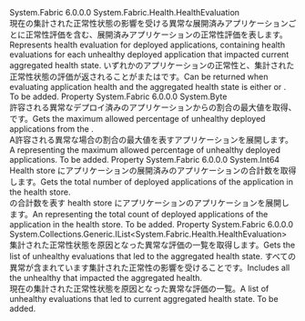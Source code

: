 <Type Name="DeployedApplicationsHealthEvaluation" FullName="System.Fabric.Health.DeployedApplicationsHealthEvaluation">
  <TypeSignature Language="C#" Value="public sealed class DeployedApplicationsHealthEvaluation : System.Fabric.Health.HealthEvaluation" />
  <TypeSignature Language="ILAsm" Value=".class public auto ansi sealed beforefieldinit DeployedApplicationsHealthEvaluation extends System.Fabric.Health.HealthEvaluation" />
  <TypeSignature Language="DocId" Value="T:System.Fabric.Health.DeployedApplicationsHealthEvaluation" />
  <TypeSignature Language="VB.NET" Value="Public NotInheritable Class DeployedApplicationsHealthEvaluation&#xA;Inherits HealthEvaluation" />
  <TypeSignature Language="F#" Value="type DeployedApplicationsHealthEvaluation = class&#xA;    inherit HealthEvaluation" />
  <AssemblyInfo>
    <AssemblyName>System.Fabric</AssemblyName>
    <AssemblyVersion>6.0.0.0</AssemblyVersion>
  </AssemblyInfo>
  <Base>
    <BaseTypeName>System.Fabric.Health.HealthEvaluation</BaseTypeName>
  </Base>
  <Interfaces />
  <Docs>
    <summary>
      <para><span data-ttu-id="4ed54-101">現在の集計された正常性状態の影響を受ける異常な展開済みアプリケーションごとに正常性評価を含む、展開済みアプリケーションの正常性評価を表します。</span><span class="sxs-lookup"><span data-stu-id="4ed54-101">Represents health evaluation for deployed applications, containing health evaluations for each unhealthy deployed application that impacted current aggregated health state.</span></span> <span data-ttu-id="4ed54-102">いずれかのアプリケーションの正常性と、集計された正常性状態の評価が返されることが<see cref="F:System.Fabric.Health.HealthState.Error" />または<see cref="F:System.Fabric.Health.HealthState.Warning" />です。</span><span class="sxs-lookup"><span data-stu-id="4ed54-102">Can be returned when evaluating application health and the aggregated health state is either <see cref="F:System.Fabric.Health.HealthState.Error" /> or <see cref="F:System.Fabric.Health.HealthState.Warning" />.</span></span></para>
    </summary>
    <remarks>To be added.</remarks>
  </Docs>
  <Members>
    <Member MemberName="MaxPercentUnhealthyDeployedApplications">
      <MemberSignature Language="C#" Value="public byte MaxPercentUnhealthyDeployedApplications { get; }" />
      <MemberSignature Language="ILAsm" Value=".property instance unsigned int8 MaxPercentUnhealthyDeployedApplications" />
      <MemberSignature Language="DocId" Value="P:System.Fabric.Health.DeployedApplicationsHealthEvaluation.MaxPercentUnhealthyDeployedApplications" />
      <MemberSignature Language="VB.NET" Value="Public ReadOnly Property MaxPercentUnhealthyDeployedApplications As Byte" />
      <MemberSignature Language="F#" Value="member this.MaxPercentUnhealthyDeployedApplications : byte" Usage="System.Fabric.Health.DeployedApplicationsHealthEvaluation.MaxPercentUnhealthyDeployedApplications" />
      <MemberType>Property</MemberType>
      <AssemblyInfo>
        <AssemblyName>System.Fabric</AssemblyName>
        <AssemblyVersion>6.0.0.0</AssemblyVersion>
      </AssemblyInfo>
      <ReturnValue>
        <ReturnType>System.Byte</ReturnType>
      </ReturnValue>
      <Docs>
        <summary>
          <para><span data-ttu-id="4ed54-103">許容される異常なデプロイ済みのアプリケーションからの割合の最大値を取得、<see cref="T:System.Fabric.Health.ApplicationHealthPolicy" />です。</span><span class="sxs-lookup"><span data-stu-id="4ed54-103">Gets the maximum allowed percentage of unhealthy deployed applications from the <see cref="T:System.Fabric.Health.ApplicationHealthPolicy" />.</span></span></para>
        </summary>
        <value>
          <para><span data-ttu-id="4ed54-104">A<see cref="T:System.Byte" />許容される異常な場合の割合の最大値を表すアプリケーションを展開します。</span><span class="sxs-lookup"><span data-stu-id="4ed54-104">A <see cref="T:System.Byte" /> representing the maximum allowed percentage of unhealthy deployed applications.</span></span></para>
        </value>
        <remarks>To be added.</remarks>
      </Docs>
    </Member>
    <Member MemberName="TotalCount">
      <MemberSignature Language="C#" Value="public long TotalCount { get; }" />
      <MemberSignature Language="ILAsm" Value=".property instance int64 TotalCount" />
      <MemberSignature Language="DocId" Value="P:System.Fabric.Health.DeployedApplicationsHealthEvaluation.TotalCount" />
      <MemberSignature Language="VB.NET" Value="Public ReadOnly Property TotalCount As Long" />
      <MemberSignature Language="F#" Value="member this.TotalCount : int64" Usage="System.Fabric.Health.DeployedApplicationsHealthEvaluation.TotalCount" />
      <MemberType>Property</MemberType>
      <AssemblyInfo>
        <AssemblyName>System.Fabric</AssemblyName>
        <AssemblyVersion>6.0.0.0</AssemblyVersion>
      </AssemblyInfo>
      <ReturnValue>
        <ReturnType>System.Int64</ReturnType>
      </ReturnValue>
      <Docs>
        <summary>
          <para><span data-ttu-id="4ed54-105">Health store にアプリケーションの展開済みのアプリケーションの合計数を取得します。</span><span class="sxs-lookup"><span data-stu-id="4ed54-105">Gets the total number of deployed applications of the application in the health store.</span></span></para>
        </summary>
        <value>
          <para><span data-ttu-id="4ed54-106"><see cref="T:System.Int64" />の合計数を表す health store にアプリケーションのアプリケーションを展開します。</span><span class="sxs-lookup"><span data-stu-id="4ed54-106">An <see cref="T:System.Int64" /> representing the total count of deployed applications of the application in the health store.</span></span></para>
        </value>
        <remarks>To be added.</remarks>
      </Docs>
    </Member>
    <Member MemberName="UnhealthyEvaluations">
      <MemberSignature Language="C#" Value="public System.Collections.Generic.IList&lt;System.Fabric.Health.HealthEvaluation&gt; UnhealthyEvaluations { get; }" />
      <MemberSignature Language="ILAsm" Value=".property instance class System.Collections.Generic.IList`1&lt;class System.Fabric.Health.HealthEvaluation&gt; UnhealthyEvaluations" />
      <MemberSignature Language="DocId" Value="P:System.Fabric.Health.DeployedApplicationsHealthEvaluation.UnhealthyEvaluations" />
      <MemberSignature Language="VB.NET" Value="Public ReadOnly Property UnhealthyEvaluations As IList(Of HealthEvaluation)" />
      <MemberSignature Language="F#" Value="member this.UnhealthyEvaluations : System.Collections.Generic.IList&lt;System.Fabric.Health.HealthEvaluation&gt;" Usage="System.Fabric.Health.DeployedApplicationsHealthEvaluation.UnhealthyEvaluations" />
      <MemberType>Property</MemberType>
      <AssemblyInfo>
        <AssemblyName>System.Fabric</AssemblyName>
        <AssemblyVersion>6.0.0.0</AssemblyVersion>
      </AssemblyInfo>
      <ReturnValue>
        <ReturnType>System.Collections.Generic.IList&lt;System.Fabric.Health.HealthEvaluation&gt;</ReturnType>
      </ReturnValue>
      <Docs>
        <summary>
          <para><span data-ttu-id="4ed54-107">集計された正常性状態を原因となった異常な評価の一覧を取得します。</span><span class="sxs-lookup"><span data-stu-id="4ed54-107">Gets the list of unhealthy evaluations that led to the aggregated health state.</span></span> <span data-ttu-id="4ed54-108">すべての異常が含まれています<see cref="T:System.Fabric.Health.DeployedApplicationHealthEvaluation" />集計された正常性の影響を受けることです。</span><span class="sxs-lookup"><span data-stu-id="4ed54-108">Includes all the unhealthy <see cref="T:System.Fabric.Health.DeployedApplicationHealthEvaluation" /> that impacted the aggregated health.</span></span></para>
        </summary>
        <value>
          <para><span data-ttu-id="4ed54-109">現在の集計された正常性状態を原因となった異常な評価の一覧。</span><span class="sxs-lookup"><span data-stu-id="4ed54-109">A list of unhealthy evaluations that led to current aggregated health state.</span></span></para>
        </value>
        <remarks>To be added.</remarks>
      </Docs>
    </Member>
  </Members>
</Type>